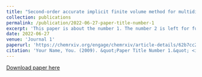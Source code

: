 ```yaml
---
title: "Second-order accurate implicit finite volume method for multidimensional modeling of PFAS transport in unsaturated porous media with variable surface tension"
collection: publications
permalink: /publication/2022-06-27-paper-title-number-1
excerpt: 'This paper is about the number 1. The number 2 is left for future work.'
date: 2022-06-27
venue: 'Journal 1'
paperurl: 'https://chemrxiv.org/engage/chemrxiv/article-details/62b7cc240bba5db8c1753c27'
citation: 'Your Name, You. (2009). &quot;Paper Title Number 1.&quot; <i>Journal 1</i>. 1(1).'
---
```


[Download paper here](https://chemrxiv.org/engage/chemrxiv/article-details/62b7cc240bba5db8c1753c27)
